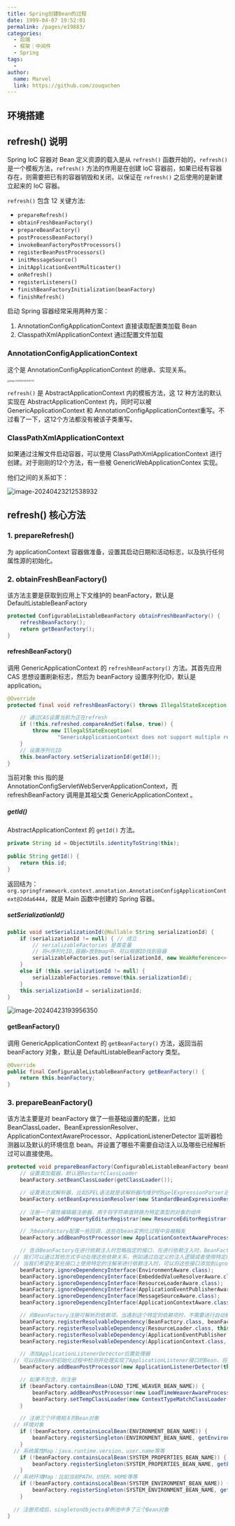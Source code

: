 ```yaml
---
title: Spring创建Bean的过程
date: 1999-04-07 19:52:01
permalink: /pages/e19883/
categories:
  - 后端
  - 框架｜中间件
  - Spring
tags:
  - 
author: 
  name: Marvel
  link: https://github.com/zouquchen
---
```


## 环境搭建





## refresh() 说明

Spring IoC 容器对 Bean 定义资源的载入是从 `refresh()` 函数开始的，`refresh()` 是一个模板方法，`refresh()` 方法的作用是在创建 IoC 容器前，如果已经有容器存在，则需要把已有的容器销毁和关闭，以保证在 `refresh()` 之后使用的是新建立起来的 IoC 容器。

`refresh()` 包含 12 关键方法:

- `prepareRefresh()`
- `obtainFreshBeanFactory()`
- `prepareBeanFactory()`
- `postProcessBeanFactory()`
- `invokeBeanFactoryPostProcessors()`
- `registerBeanPostProcessors()`
- `initMessageSource()`
- `initApplicationEventMulticaster()`
- `onRefresh()`
- `registerListeners()`
- `finishBeanFactoryInitialization(beanFactory)`
- `finishRefresh()`

启动 Spring 容器经常采用两种方案：

1. AnnotationConfigApplicationContext 直接读取配置类加载 Bean
2. ClasspathXmlApplicationContext 通过配置文件加载



### AnnotationConfigApplicationContext

这个是 AnnotationConfigApplicationContext 的继承、实现关系。

<img src="https://raw.githubusercontent.com/zouquchen/Images/main/imgs2023/08/image-20240423204707712.png" alt="image-20240423204707712" style="zoom:30%;" />

`refresh()` 是 AbstractApplicationContext 内的模板方法，这 12 种方法的默认实现在 AbstractApplicationContext 内，同时可以被 GenericApplicationContext 和 AnnotationConfigApplicationContext重写。不过看了一下，这12个方法都没有被该子类重写。

### ClassPathXmlApplicationContext

如果通过注解文件启动容器，可以使用 ClassPathXmlApplicationContext 进行创建。对于刚刚的12个方法，有一些被 GenericWebApplicationContex 实现。

他们之间的关系如下：

![image-20240423212538932](https://raw.githubusercontent.com/zouquchen/Images/main/imgs2023/08/image-20240423212538932.png)





## refresh() 核心方法

### 1. prepareRefresh()

为 applicationContext 容器做准备，设置其启动日期和活动标志，以及执行任何属性源的初始化。

### 2. obtainFreshBeanFactory()

该方法主要是获取到应用上下文维护的 beanFactory，默认是 DefaultListableBeanFactory

```java
protected ConfigurableListableBeanFactory obtainFreshBeanFactory() {
    refreshBeanFactory();
    return getBeanFactory();
}
```

#### refreshBeanFactory()
调用 GenericApplicationContext 的 `refreshBeanFactory()` 方法。其首先应用 CAS 思想设置刷新标志，然后为 beanFactory 设置序列化ID，默认是application。

```java
@Override
protected final void refreshBeanFactory() throws IllegalStateException {

    // 通过CAS设置当前为正在refresh
    if (!this.refreshed.compareAndSet(false, true)) {
        throw new IllegalStateException(
                "GenericApplicationContext does not support multiple refresh attempts: just call 'refresh' once");
    }
    // 设置序列化ID
    this.beanFactory.setSerializationId(getId());
}
```

当前对象 this 指的是 AnnotationConfigServletWebServerApplicationContext，而 refreshBeanFactory 调用是其祖父类 GenericApplicationContext 。

##### getId()

AbstractApplicationContext 的 `getId()` 方法。
```java
private String id = ObjectUtils.identityToString(this);
	
public String getId() {
    return this.id;
}
```
返回结为：`org.springframework.context.annotation.AnnotationConfigApplicationContext@2dda6444`，就是 Main 函数中创建的 Spring 容器。

##### setSerializationId()
```java
public void setSerializationId(@Nullable String serializationId) {
    if (serializationId != null) { // 成立
        // serializableFactories 是类变量
        // 将<序列化ID,容器>放到map中，可以根据ID找到容器
        serializableFactories.put(serializationId, new WeakReference<>(this));
    }
    else if (this.serializationId != null) {
        serializableFactories.remove(this.serializationId);
    }
    this.serializationId = serializationId;
}
```

![image-20240423193956350](https://raw.githubusercontent.com/zouquchen/Images/main/imgs2023/08/image-20240423193956350.png)



#### getBeanFactory()

调用 GenericApplicationContext 的 `getBeanFactory()` 方法，返回当前 beanFactory 对象，默认是 DefaultListableBeanFactory 类型。

```java
@Override
public final ConfigurableListableBeanFactory getBeanFactory() {
	return this.beanFactory;
}
```



### 3. prepareBeanFactory()

该方法主要是对 beanFactory 做了一些基础设置的配置，比如 BeanClassLoader、BeanExpressionResolver、ApplicationContextAwareProcessor、ApplicationListenerDetector 监听器检测器以及默认的环境信息 bean。并设置了哪些不需要自动注入以及哪些已经解析过可以直接使用。
```java
protected void prepareBeanFactory(ConfigurableListableBeanFactory beanFactory) {
	// 设置类加载器，默认是RestartClassLoader
	beanFactory.setBeanClassLoader(getClassLoader());

	// 设置表达式解析器，比如SPEL语法就是该解析器内维护的SpelExpressionParser进行处理的
	beanFactory.setBeanExpressionResolver(new StandardBeanExpressionResolver(beanFactory.getBeanClassLoader()));
	
	// 注册一个属性编辑器注册器，用于将字符串值转换为特定类型的对象的组件
	beanFactory.addPropertyEditorRegistrar(new ResourceEditorRegistrar(this, getEnvironment()));

	// 为beanFactory配置一些回调，这些在bean实例化过程中会被触发
	beanFactory.addBeanPostProcessor(new ApplicationContextAwareProcessor(this));

	// 告诉BeanFactory在进行依赖注入时忽略指定的接口，在进行依赖注入时，BeanFactory将不会自动注入实现了这些接口的bean
  // 我们可以通过其他方式手动处理这些依赖关系，例如通过自定义的注入逻辑或者使用特定的注解。
  // 当我们希望在某些接口上使用特定的注解来进行依赖注入时，可以将这些接口添加到ignoreDependencyInterface列表中，以避免自动注入的冲突。
	beanFactory.ignoreDependencyInterface(EnvironmentAware.class);
	beanFactory.ignoreDependencyInterface(EmbeddedValueResolverAware.class);
	beanFactory.ignoreDependencyInterface(ResourceLoaderAware.class);
	beanFactory.ignoreDependencyInterface(ApplicationEventPublisherAware.class);
	beanFactory.ignoreDependencyInterface(MessageSourceAware.class);
	beanFactory.ignoreDependencyInterface(ApplicationContextAware.class);

	// 向BeanFactory注册可解析的依赖项，当遇到这个特定的依赖项时，不需要进行自动解析，而是使用我们提供的值或对象
	beanFactory.registerResolvableDependency(BeanFactory.class, beanFactory);
	beanFactory.registerResolvableDependency(ResourceLoader.class, this);
	beanFactory.registerResolvableDependency(ApplicationEventPublisher.class, this);
	beanFactory.registerResolvableDependency(ApplicationContext.class, this);

	// 添加ApplicationListenerDetector后置处理器
  // 可以在Bean的初始化过程中检测并处理实现了ApplicationListener接口的Bean，将其注册为应用程序上下文的事件监听器
	beanFactory.addBeanPostProcessor(new ApplicationListenerDetector(this));

	// 如果不包含，则注册
	if (beanFactory.containsBean(LOAD_TIME_WEAVER_BEAN_NAME)) {
		beanFactory.addBeanPostProcessor(new LoadTimeWeaverAwareProcessor(beanFactory));
		beanFactory.setTempClassLoader(new ContextTypeMatchClassLoader(beanFactory.getBeanClassLoader()));
	}

	// 注册三个环境相关的Bean对象
  // 环境对象
	if (!beanFactory.containsLocalBean(ENVIRONMENT_BEAN_NAME)) {
		beanFactory.registerSingleton(ENVIRONMENT_BEAN_NAME, getEnvironment());
	}
  // 系统属性Map：java.runtime.version、user.name等等
	if (!beanFactory.containsLocalBean(SYSTEM_PROPERTIES_BEAN_NAME)) {
		beanFactory.registerSingleton(SYSTEM_PROPERTIES_BEAN_NAME, getEnvironment().getSystemProperties());
	}
  // 系统环境Map：比如当前PATH、USER、HOME等等
	if (!beanFactory.containsLocalBean(SYSTEM_ENVIRONMENT_BEAN_NAME)) {
		beanFactory.registerSingleton(SYSTEM_ENVIRONMENT_BEAN_NAME, getEnvironment().getSystemEnvironment());
	}
  
  // 注册完成后，singletonObjects单例池中多了三个Bean对象
}

```

